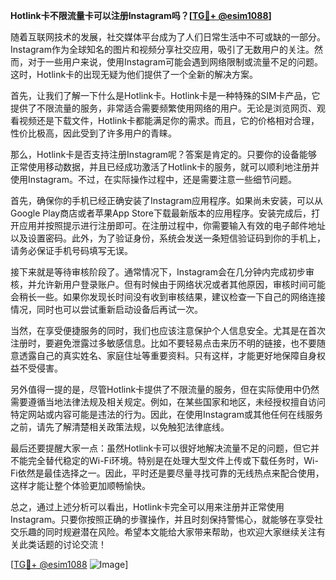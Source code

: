 **Hotlink卡不限流量卡可以注册Instagram吗？[[TG💪+ @esim1088](https://t.me/s/esim1088)]**

随着互联网技术的发展，社交媒体平台成为了人们日常生活中不可或缺的一部分。Instagram作为全球知名的图片和视频分享社交应用，吸引了无数用户的关注。然而，对于一些用户来说，使用Instagram可能会遇到网络限制或流量不足的问题。这时，Hotlink卡的出现无疑为他们提供了一个全新的解决方案。

首先，让我们了解一下什么是Hotlink卡。Hotlink卡是一种特殊的SIM卡产品，它提供了不限流量的服务，非常适合需要频繁使用网络的用户。无论是浏览网页、观看视频还是下载文件，Hotlink卡都能满足你的需求。而且，它的价格相对合理，性价比极高，因此受到了许多用户的青睐。

那么，Hotlink卡是否支持注册Instagram呢？答案是肯定的。只要你的设备能够正常使用移动数据，并且已经成功激活了Hotlink卡的服务，就可以顺利地注册并使用Instagram。不过，在实际操作过程中，还是需要注意一些细节问题。

首先，确保你的手机已经正确安装了Instagram应用程序。如果尚未安装，可以从Google Play商店或者苹果App Store下载最新版本的应用程序。安装完成后，打开应用并按照提示进行注册即可。在注册过程中，你需要输入有效的电子邮件地址以及设置密码。此外，为了验证身份，系统会发送一条短信验证码到你的手机上，请务必保证手机号码填写无误。

接下来就是等待审核阶段了。通常情况下，Instagram会在几分钟内完成初步审核，并允许新用户登录账户。但有时候由于网络状况或者其他原因，审核时间可能会稍长一些。如果你发现长时间没有收到审核结果，建议检查一下自己的网络连接情况，同时也可以尝试重新启动设备后再试一次。

当然，在享受便捷服务的同时，我们也应该注意保护个人信息安全。尤其是在首次注册时，要避免泄露过多敏感信息。比如不要轻易点击来历不明的链接，也不要随意透露自己的真实姓名、家庭住址等重要资料。只有这样，才能更好地保障自身权益不受侵害。

另外值得一提的是，尽管Hotlink卡提供了不限流量的服务，但在实际使用中仍然需要遵循当地法律法规及相关规定。例如，在某些国家和地区，未经授权擅自访问特定网站或内容可能是违法的行为。因此，在使用Instagram或其他任何在线服务之前，请先了解清楚相关政策法规，以免触犯法律底线。

最后还要提醒大家一点：虽然Hotlink卡可以很好地解决流量不足的问题，但它并不能完全替代稳定的Wi-Fi环境。特别是在处理大型文件上传或下载任务时，Wi-Fi依然是最佳选择之一。因此，平时还是要尽量寻找可靠的无线热点来配合使用，这样才能让整个体验更加顺畅愉快。

总之，通过上述分析可以看出，Hotlink卡完全可以用来注册并正常使用Instagram。只要你按照正确的步骤操作，并且时刻保持警惕心，就能够在享受社交乐趣的同时规避潜在风险。希望本文能给大家带来帮助，也欢迎大家继续关注有关此类话题的讨论交流！

[[TG💪+ @esim1088](https://t.me/s/esim1088) ![Image](https://i.postimg.cc/4NQfJmqS/Snipaste-2025-05-13-00-14-12.png)]
